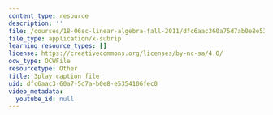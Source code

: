 ```yaml
---
content_type: resource
description: ''
file: /courses/18-06sc-linear-algebra-fall-2011/dfc6aac360a75d7ab0e8e5354106fec0_2IdtqGM6KWU.vtt
file_type: application/x-subrip
learning_resource_types: []
license: https://creativecommons.org/licenses/by-nc-sa/4.0/
ocw_type: OCWFile
resourcetype: Other
title: 3play caption file
uid: dfc6aac3-60a7-5d7a-b0e8-e5354106fec0
video_metadata:
  youtube_id: null
---
```

